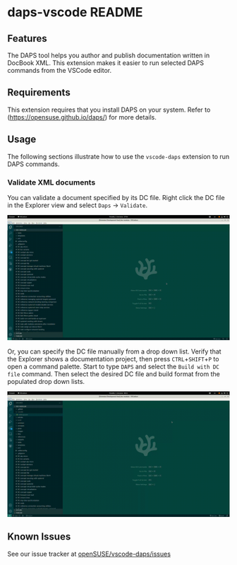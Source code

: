# daps-vscode README

## Features

The DAPS tool helps you author and publish documentation written in DocBook XML.
This extension makes it easier to run selected DAPS commands from the VSCode
editor.

## Requirements

This extension requires that you install DAPS on your system. Refer to
(https://opensuse.github.io/daps/) for more details.

## Usage

The following sections illustrate how to use the `vscode-daps` extension to run
DAPS commands.

### Validate XML documents

You can validate a document specified by its DC file. Right click the DC file in
the Explorer view and select `Daps` -> `Validate`.

<img src="./media/daps-validate-explorer-context.gif" width="800px"/>

Or, you can specify the DC file manually from a drop down list. Verify that the
Explorer shows a documentation project, then press `CTRL`+`SHIFT`+`P` to open a
command palette. Start to type `DAPS` and select the `Build with DC file`
command. Then select the desired DC file and build format from the populated
drop down lists.

<img src="./media/daps-validate-palette.gif" width="800px"/>

## Known Issues

See our issue tracker at
[openSUSE/vscode-daps/issues](https://github.com/openSUSE/vscode-daps/issues)
